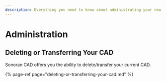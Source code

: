 ```yaml
---
description: Everything you need to know about administrating your new CAD system.
---
```


# Administration

## Deleting or Transferring Your CAD

Sonoran CAD offers you the ability to delete/transfer your current CAD.

{% page-ref page="deleting-or-transferring-your-cad.md" %}




